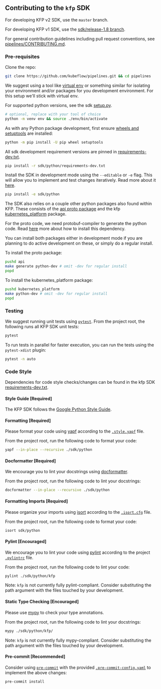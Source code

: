 ## Contributing to the `kfp` SDK

For developing KFP v2 SDK, use the `master` branch.

For developing KFP v1 SDK, use the [sdk/release-1.8 branch](https://github.com/kubeflow/pipelines/tree/sdk/release-1.8).

For general contribution guidelines including pull request conventions, see [pipelines/CONTRIBUTING.md](https://github.com/kubeflow/pipelines/blob/master/CONTRIBUTING.md).

### Pre-requisites

Clone the repo:

```bash
git clone https://github.com/kubeflow/pipelines.git && cd pipelines
```

We suggest using a tool like [virtual env](https://docs.python.org/3/library/venv.html) or something similar for isolating
your environment and/or packages for you development environment. For this setup we'll stick with virtual env.

For supported python versions, see the sdk [setup.py](https://github.com/kubeflow/pipelines/blob/master/sdk/python/setup.py).

```bash
# optional, replace with your tool of choice
python -m venv env && source ./env/bin/activate
```

As with any Python package development, first ensure [wheels and setuptools](https://realpython.com/python-wheels/) are installed:

```bash
python -m pip install -U pip wheel setuptools
```

All sdk development requirement versions are pinned in [requirements-dev.txt](https://github.com/kubeflow/pipelines/blob/master/sdk/python/requirements-dev.txt).

```bash
pip install -r sdk/python/requirements-dev.txt
```

Install the SDK in development mode using the `--editable` or `-e` flag. This will allow you to implement and test changes iteratively.
Read more about it [here](https://setuptools.pypa.io/en/latest/userguide/development_mode.html).

```bash
pip install -e sdk/python
```

The SDK also relies on a couple other python packages also found within KFP.
These consists of the [api proto package](https://github.com/kubeflow/pipelines/tree/master/api) and the kfp [kubernetes_platform](https://github.com/kubeflow/pipelines/tree/master/kubernetes_platform) package.

For the proto code, we need protobuf-compiler to generate the python code. Read [here](../kubernetes_platform#dependencies) more about how to install this
dependency.

You can install both packages either in development mode if you are planning to do active development on these, or simply do a regular install.

To install the proto package:

```bash
pushd api
make generate python-dev # omit -dev for regular install
popd
```

To install the kubernetes_platform package:

```bash
pushd kubernetes_platform
make python-dev # omit -dev for regular install
popd
```

### Testing

We suggest running unit tests using [`pytest`](https://docs.pytest.org/en/7.1.x/). From the project root, the following runs all KFP SDK unit tests:

```sh
pytest
```

To run tests in parallel for faster execution, you can run the tests using the `pytest-xdist` plugin:

```sh
pytest -n auto
```

### Code Style

Dependencies for code style checks/changes can be found in the kfp SDK [requirements-dev.txt](https://github.com/kubeflow/pipelines/blob/master/sdk/python/requirements-dev.txt).

#### Style Guide [Required]

The KFP SDK follows the [Google Python Style Guide](https://google.github.io/styleguide/pyguide.html).

#### Formatting [Required]

Please format your code using [yapf](https://github.com/google/yapf) according to the [`.style.yapf`](https://github.com/kubeflow/pipelines/blob/master/.style.yapf) file.

From the project root, run the following code to format your code:

```sh
yapf --in-place --recursive ./sdk/python
```

#### Docformatter [Required]

We encourage you to lint your docstrings using [docformatter](https://github.com/PyCQA/docformatter).

From the project root, run the following code to lint your docstrings:

```sh
docformatter --in-place --recursive ./sdk/python
```

#### Formatting Imports [Required]

Please organize your imports using [isort](https://pycqa.github.io/isort/index.html) according to the [`.isort.cfg`](https://github.com/kubeflow/pipelines/blob/master/.isort.cfg) file.

From the project root, run the following code to format your code:

```sh
isort sdk/python
```

#### Pylint [Encouraged]

We encourage you to lint your code using [pylint](https://pylint.org/) according to the project [`.pylintrc`](https://github.com/kubeflow/pipelines/blob/master/.pylintrc) file.

From the project root, run the following code to lint your code:

```sh
pylint ./sdk/python/kfp
```

Note: `kfp` is not currently fully pylint-compliant. Consider substituting the path argument with the files touched by your development.

#### Static Type Checking [Encouraged]

Please use [mypy](https://mypy.readthedocs.io/en/stable/) to check your type annotations.

From the project root, run the following code to lint your docstrings:

```sh
mypy ./sdk/python/kfp/
```

Note: `kfp` is not currently fully mypy-compliant. Consider substituting the path argument with the files touched by your development.

#### Pre-commit [Recommended]

Consider using [`pre-commit`](https://github.com/pre-commit/pre-commit) with the provided [`.pre-commit-config.yaml`](https://github.com/kubeflow/pipelines/blob/master/.pre-commit-config.yaml) to implement the above changes:

```sh
pre-commit install
```

